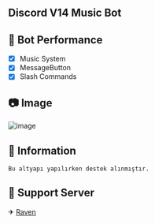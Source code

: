 ## Discord V14 Music Bot

## 📑 Bot Performance

- [x] Music System
- [x] MessageButton
- [x] Slash Commands

## 📷 Image
![image](https://user-images.githubusercontent.com/93944142/195988919-960c6142-227d-48f0-a563-4e2b3d8f70b4.png)

## 🤖 Information
`Bu altyapı yapılırken destek alınmıştır.`

## 🚨 Support Server
✈ [Raven](https://discord.gg/altyapilar)

